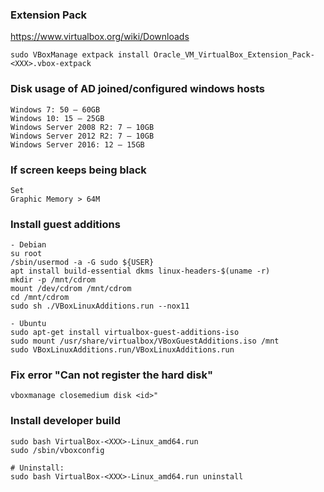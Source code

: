 ### Extension Pack
https://www.virtualbox.org/wiki/Downloads
```
sudo VBoxManage extpack install Oracle_VM_VirtualBox_Extension_Pack-<XXX>.vbox-extpack
```

### Disk usage of AD joined/configured windows hosts
```
Windows 7: 50 – 60GB
Windows 10: 15 – 25GB
Windows Server 2008 R2: 7 – 10GB
Windows Server 2012 R2: 7 – 10GB
Windows Server 2016: 12 – 15GB
```

### If screen keeps being black
```
Set
Graphic Memory > 64M
```

### Install guest additions
```
- Debian
su root
/sbin/usermod -a -G sudo ${USER}
apt install build-essential dkms linux-headers-$(uname -r)
mkdir -p /mnt/cdrom
mount /dev/cdrom /mnt/cdrom
cd /mnt/cdrom
sudo sh ./VBoxLinuxAdditions.run --nox11

- Ubuntu
sudo apt-get install virtualbox-guest-additions-iso
sudo mount /usr/share/virtualbox/VBoxGuestAdditions.iso /mnt
sudo VBoxLinuxAdditions.run/VBoxLinuxAdditions.run
```

###  Fix error "Can not register the hard disk"
```
vboxmanage closemedium disk <id>"
```

### Install developer build
```
sudo bash VirtualBox-<XXX>-Linux_amd64.run
sudo /sbin/vboxconfig

# Uninstall:
sudo bash VirtualBox-<XXX>-Linux_amd64.run uninstall
```

